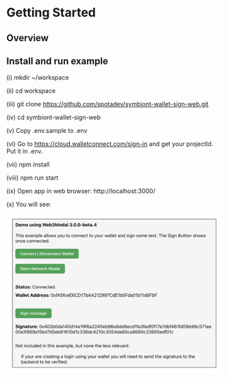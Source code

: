 # Getting Started

## Overview



## Install and run example

(i) mkdir ~/workspace

(ii) cd workspace

(iii) git clone https://github.com/spotadev/symbiont-wallet-sign-web.git

(iv) cd symbiont-wallet-sign-web

(v) Copy .env.sample to .env

(vi) Go to https://cloud.walletconnect.com/sign-in and get your projectId.  Put it in .env.

(vii) npm install

(viii) npm run start

(ix) Open app in web browser:  http://localhost:3000/

(x) You will see:

![App Screen Shot](images/app.png)  

